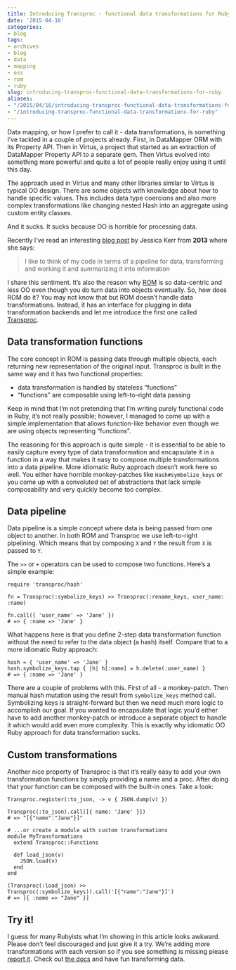 ```yaml
---
title: Introducing Transproc - functional data transformations for Ruby
date: '2015-04-16'
categories:
- blog
tags:
- archives
- blog
- data
- mapping
- oss
- rom
- ruby
slug: introducing-transproc-functional-data-transformations-for-ruby
aliases:
- "/2015/04/16/introducing-transproc-functional-data-transformations-for-ruby"
- "/introducing-transproc-functional-data-transformations-for-ruby"
---
```


Data mapping, or how I prefer to call it - data transformations, is something I’ve tackled in a couple of projects already. First, in DataMapper ORM with its Property API. Then in Virtus, a project that started as an extraction of DataMapper Property API to a separate gem. Then Virtus evolved into something more powerful and quite a lot of people really enjoy using it until this day.

The approach used in Virtus and many other libraries similar to Virtus is typical OO design. There are some objects with knowledge about how to handle specific values. This includes data type coercions and also more complex transformations like changing nested Hash into an aggregate using custom entity classes.

And it sucks. It sucks because OO is horrible for processing data.

Recently I’ve read an interesting [blog post](http://blog.jessitron.com/2013/04/dataflow-in-ruby.html) by Jessica Kerr from **2013** where she says:

> I like to think of my code in terms of a pipeline for data, transforming and working it and summarizing it into information

I share this sentiment. It’s also the reason why [ROM](http://rom-rb.org) is so data-centric and less OO even though you do turn data into objects eventually. So, how does ROM do it? You may not know that but ROM doesn’t handle data transformations. Instead, it has an interface for plugging in data transformation backends and let me introduce the first one called [Transproc](https://github.com/solnic/transproc).

## Data transformation functions

The core concept in ROM is passing data through multiple objects, each returning new representation of the original input. Transproc is built in the same way and it has two functional properties:

- data transformation is handled by stateless “functions”
- “functions” are composable using left-to-right data passing

Keep in mind that I’m not pretending that I’m writing purely functional code in Ruby, it’s not really possible; however, I managed to come up with a simple implementation that allows function-like behavior even though we are using objects representing “functions”.

The reasoning for this approach is quite simple - it is essential to be able to easily capture every type of data transformation and encapsulate it in a function in a way that makes it easy to compose multiple transformations into a data pipeline. More idiomatic Ruby approach doesn’t work here so well. You either have horrible monkey-patches like `Hash#symbolize_keys` or you come up with a convoluted set of abstractions that lack simple composability and very quickly become too complex.

## Data pipeline

Data pipeline is a simple concept where data is being passed from one object to another. In both ROM and Transproc we use left-to-right pipelining. Which means that by composing `X` and `Y` the result from `X` is passed to `Y`.

The `>>` or `+` operators can be used to compose two functions. Here’s a simple example:

```generic
require 'transproc/hash'

fn = Transproc(:symbolize_keys) >> Transproc(:rename_keys, user_name: :name)

fn.call({ 'user_name' => 'Jane' })
# => { :name => 'Jane' }

```

What happens here is that you define 2-step data transformation function without the need to refer to the data object (a hash) itself. Compare that to a more idiomatic Ruby approach:

```generic
hash = { 'user_name' => 'Jane' }
hash.symbolize_keys.tap { |h| h[:name] = h.delete(:user_name) }
# => { :name => 'Jane' }

```

There are a couple of problems with this. First of all - a monkey-patch. Then manual hash mutation using the result from `symbolize_keys` method call. Symbolizing keys is straight-forward but then we need much more logic to accomplish our goal. If you wanted to encapsulate that logic you’d either have to add another monkey-patch or introduce a separate object to handle it which would add even more complexity. This is exactly why idiomatic OO Ruby approach for data transformation sucks.

## Custom transformations

Another nice property of Transproc is that it’s really easy to add your own transformation functions by simply providing a name and a proc. After doing that your function can be composed with the built-in ones. Take a look:

```generic
Transproc.register(:to_json, -> v { JSON.dump(v) })

Transproc(:to_json).call([{ name: 'Jane' }])
# => "[{"name":"Jane"}]"

# ...or create a module with custom transformations
module MyTransformations
  extend Transproc::Functions

  def load_json(v)
    JSON.load(v)
  end
end

(Transproc(:load_json) >> Transproc(:symbolize_keys)).call('[{"name":"Jane"}]')
# => [{ :name => "Jane" }]

```

## Try it!

I guess for many Rubyists what I’m showing in this article looks awkward. Please don’t feel discouraged and just give it a try. We’re adding more transformations with each version so if you see something is missing please [report it](https://github.com/solnic/transproc). Check out [the docs](http://www.rubydoc.info/gems/transproc) and have fun transforming data.
